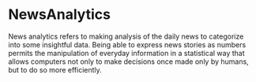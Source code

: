 # NewsAnalytics
News analytics refers to making analysis of the daily news to categorize into some insightful data. Being able to express news stories as numbers permits the manipulation of everyday information in a statistical  way that allows computers not only to make decisions once made only by humans, but to do so more  efficiently. 
